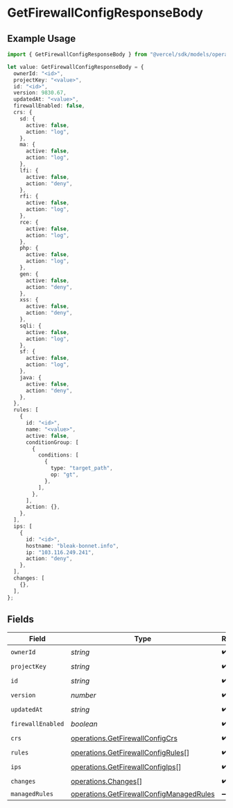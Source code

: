 # GetFirewallConfigResponseBody

## Example Usage

```typescript
import { GetFirewallConfigResponseBody } from "@vercel/sdk/models/operations/getfirewallconfig.js";

let value: GetFirewallConfigResponseBody = {
  ownerId: "<id>",
  projectKey: "<value>",
  id: "<id>",
  version: 9830.67,
  updatedAt: "<value>",
  firewallEnabled: false,
  crs: {
    sd: {
      active: false,
      action: "log",
    },
    ma: {
      active: false,
      action: "log",
    },
    lfi: {
      active: false,
      action: "deny",
    },
    rfi: {
      active: false,
      action: "log",
    },
    rce: {
      active: false,
      action: "log",
    },
    php: {
      active: false,
      action: "log",
    },
    gen: {
      active: false,
      action: "deny",
    },
    xss: {
      active: false,
      action: "deny",
    },
    sqli: {
      active: false,
      action: "log",
    },
    sf: {
      active: false,
      action: "log",
    },
    java: {
      active: false,
      action: "deny",
    },
  },
  rules: [
    {
      id: "<id>",
      name: "<value>",
      active: false,
      conditionGroup: [
        {
          conditions: [
            {
              type: "target_path",
              op: "gt",
            },
          ],
        },
      ],
      action: {},
    },
  ],
  ips: [
    {
      id: "<id>",
      hostname: "bleak-bonnet.info",
      ip: "103.116.249.241",
      action: "deny",
    },
  ],
  changes: [
    {},
  ],
};
```

## Fields

| Field                                                                                                | Type                                                                                                 | Required                                                                                             | Description                                                                                          |
| ---------------------------------------------------------------------------------------------------- | ---------------------------------------------------------------------------------------------------- | ---------------------------------------------------------------------------------------------------- | ---------------------------------------------------------------------------------------------------- |
| `ownerId`                                                                                            | *string*                                                                                             | :heavy_check_mark:                                                                                   | N/A                                                                                                  |
| `projectKey`                                                                                         | *string*                                                                                             | :heavy_check_mark:                                                                                   | N/A                                                                                                  |
| `id`                                                                                                 | *string*                                                                                             | :heavy_check_mark:                                                                                   | N/A                                                                                                  |
| `version`                                                                                            | *number*                                                                                             | :heavy_check_mark:                                                                                   | N/A                                                                                                  |
| `updatedAt`                                                                                          | *string*                                                                                             | :heavy_check_mark:                                                                                   | N/A                                                                                                  |
| `firewallEnabled`                                                                                    | *boolean*                                                                                            | :heavy_check_mark:                                                                                   | N/A                                                                                                  |
| `crs`                                                                                                | [operations.GetFirewallConfigCrs](../../models/operations/getfirewallconfigcrs.md)                   | :heavy_check_mark:                                                                                   | N/A                                                                                                  |
| `rules`                                                                                              | [operations.GetFirewallConfigRules](../../models/operations/getfirewallconfigrules.md)[]             | :heavy_check_mark:                                                                                   | N/A                                                                                                  |
| `ips`                                                                                                | [operations.GetFirewallConfigIps](../../models/operations/getfirewallconfigips.md)[]                 | :heavy_check_mark:                                                                                   | N/A                                                                                                  |
| `changes`                                                                                            | [operations.Changes](../../models/operations/changes.md)[]                                           | :heavy_check_mark:                                                                                   | N/A                                                                                                  |
| `managedRules`                                                                                       | [operations.GetFirewallConfigManagedRules](../../models/operations/getfirewallconfigmanagedrules.md) | :heavy_minus_sign:                                                                                   | N/A                                                                                                  |